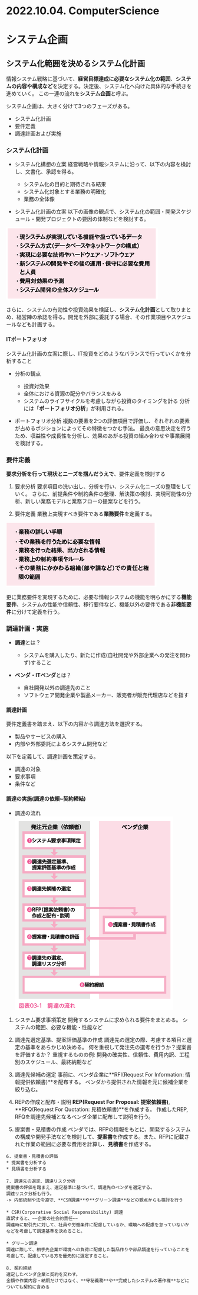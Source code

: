 # 2022.10.04. ComputerScience

# システム企画

## システム化範囲を決めるシステム化計画

情報システム戦略に基づいて、**経営目標達成に必要なシステム化の範囲**、**システムの内容や構成など**を決定する。決定後、システム化へ向けた具体的な手続きを進めていく。
この一連の流れを**システム企画**と呼ぶ。

システム企画は、大きく分けて3つのフェーズがある。
* システム化計画
* 要件定義
* 調達計画および実施

### システム化計画

* システム化構想の立案
経営戦略や情報システムに沿って、以下の内容を検討し、文書化、承認を得る。
  + システム化の目的と期待される結果
  + システム化対象とする業務の明確化
  + 業務の全体像

* システム化計画の立案
以下の画像の観点で、システム化の範囲・開発スケジュール・開発プロジェクトの要因の体制などを検討する。

![](2022-10-04-09-39-46.png)

さらに、システムの有効性や投資効果を検証し、**システム化計画**として取りまとめ、経営陣の承認を得る。開発を外部に委託する場合、その作業項目やスケジュールなども計画する。

#### ITポートフォリオ

システム化計画の立案に際し、IT投資をどのようなバランスで行っていくかを分析すること

* 分析の観点
  + 投資対効果
  + 全体における資源の配分やバランスをみる
  + システムのライフサイクルを考慮しながら投資のタイミングを計る
分析には「**ポートフォリオ分析**」が利用される。

* ポートフォリオ分析
複数の要素を2つの評価項目で評価し、それぞれの要素が占めるポジションによってその特徴をつかむ手法。
最良の意思決定を行うため、収益性や成長性を分析し、効果のあがる投資の組み合わせや事業展開を検討する。

### 要件定義

**要求分析を行って現状とニーズを掴んだうえで**、要件定義を検討する

1. 要求分析
要求項目の洗い出し、分析を行い、システム化ニーズの整理をしていく。
さらに、前提条件や制約条件の整理、解決策の検討、実現可能性の分析、新しい業務モデルと業務フローの提案などを行う。

2. 要件定義
業務上実現すべき要件である**業務要件**を定義する。

![](2022-10-04-09-59-18.png)

更に業務要件を実現するために、必要な情報システムの機能を明らかにする**機能要件**、システムの性能や信頼性、移行要件など、機能以外の要件である**非機能要件**に分けて定義を行う。

### 調達計画・実施

* **調達**とは？
  + システムを購入したり、新たに作成(自社開発や外部企業への発注を問わず)すること

* **ベンダ・ITベンダ**とは？
  + 自社開発以外の調達先のこと
  + ソフトウェア開発企業や製品メーカー、販売者が販売代理店などを指す

#### 調達計画

要件定義書を踏まえ、以下の内容から調達方法を選択する。
* 製品やサービスの購入
* 内部や外部委託によるシステム開発など

以下を定義して、調達計画を策定する。
* 調達の対象
* 要求事項
* 条件など

#### 調達の実施(調達の依頼~契約締結)

* 調達の流れ
![](2022-10-04-13-19-52.png)

1. システム要求事項策定
開発するシステムに求められる要件をまとめる。
システムの範囲、必要な機能・性能など

2. 調達先選定基準、提案評価基準の作成
調達先の選定の際、考慮する項目と選定の基準をあらかじめ決める。
何を重視して発注先の選考を行うか？提案書を評価するか？
重視するものの例: 開発の確実性、信頼性、費用内訳、工程別のスケジュール、最終納期など

3. 調達先候補の選定
事前に、ベンダ企業に**RFI(Request For Information: 情報提供依頼書)**を配布する。
ベンダから提供された情報を元に候補企業を絞り込む。

4. REPの作成と配布・説明
**REP(Request For Proposal: 提案依頼書)**, **RFQ(Request For Quotation: 見積依頼書)**を作成する。
作成したREP, RFQを調達先候補となるベンダ企業に配布して説明を行う。

5. 提案書・見積書の作成
ベンダでは、RFPの情報をもとに、開発するシステムの構成や開発手法などを検討して、**提案書**を作成する。また、RFPに記載された作業の範囲に必要な費用を計算し、**見積書**を作成する。
~~~~
6. 提案書・見積書の評価
* 提案書を分析する
* 見積書を分析する

7. 調達先の選定、調達リスク分析
提案書の評価を踏まえ、選定基準に基づいて、調達先のベンダを選定する。
調達リスク分析も行う。
-> 内部統制や法令遵守、**CSR調達**や**グリーン調達**などの観点からも検討を行う

* CSR(Corporative Social Responsibility) 調達
直訳すると、~~企業の社会的責任~~
調達時に取引先に対して、社員や労働条件に配慮しているか、環境への配慮を怠っていないかなどを考慮して調達基準を決めること。

* グリーン調達
調達に際して、相手先企業が環境への負荷に配慮した製品作りや部品調達を行っていることを考慮して、配慮している方を優先的に選定すること。

8. 契約締結
選定したベンダ企業と契約を交わす。
金額や作業内容・納期だけではなく、**守秘義務**や**完成したシステムの著作権**などについても契約に含める

